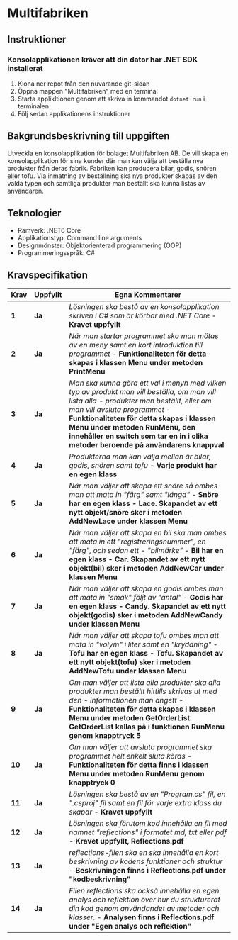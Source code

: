 # Multifabriken
## Instruktioner
### Konsolapplikationen kräver att din dator har .NET SDK installerat
1. Klona ner repot från den nuvarande git-sidan
2. Öppna mappen "Multifabriken" med en terminal
3. Starta applikltionen genom att skriva in kommandot `dotnet run` i terminalen
4. Följ sedan applikationens instruktioner

## Bakgrundsbeskrivning till uppgiften 
Utveckla en konsolapplikation för bolaget Multifabriken AB. De vill skapa en konsolapplikation för sina kunder där man kan välja att beställa nya produkter från deras fabrik. Fabriken kan producera bilar, godis, snören eller tofu. Via inmatning av beställning ska nya produkter skapas av den valda typen och samtliga produkter man beställt ska kunna listas av användaren.


## Teknologier
* Ramverk: .NET6 Core
* Applikationstyp: Command line arguments
* Designmönster: Objektorienterad programmering (OOP)
* Programmeringsspråk: C#


## Kravspecifikation
 |Krav|Uppfyllt|Egna Kommentarer|
 |---|---|---|
|**1**  |**Ja**| *Lösningen ska bestå av en konsolapplikation skriven i C# som är körbar med .NET Core* - **Kravet uppfyllt**|
|**2**  |**Ja**| *När man startar programmet ska man mötas av en meny samt en kort introduktion till programmet* - **Funktionaliteten för detta skapas i klassen Menu under metoden PrintMenu**|
|**3**  |**Ja**| *Man ska kunna göra ett val i menyn med vilken typ av produkt man vill beställa, om man vill lista alla  - produkter man beställt, eller om man vill avsluta programmet* - **Funktionaliteten för detta skapas i klassen Menu under metoden RunMenu, den innehåller en switch som tar en in i olika metoder beroende på användarens knappval**|
|**4**  |**Ja**| *Produkterna man kan välja mellan är bilar, godis, snören samt tofu* - **Varje produkt har en egen klass**|
|**5**  |**Ja**| *När man väljer att skapa ett snöre så ombes man att mata in "färg" samt "längd"* - **Snöre har en egen klass - Lace. Skapandet av ett nytt objekt/snöre sker i metoden AddNewLace under klassen Menu**|
|**6**  |**Ja**| *När man väljer att skapa en bil ska man ombes att mata in ett "registreringsnummer", en "färg", och sedan ett  - "bilmärke"* - **Bil har en egen klass - Car. Skapandet av ett nytt objekt(bil) sker i metoden AddNewCar under klassen Menu**|
|**7**  |**Ja**| *När man väljer att skapa en godis ombes man att mata in "smak" följt av "antal"* - **Godis har en egen klass - Candy. Skapandet av ett nytt objekt(godis) sker i metoden AddNewCandy under klassen Menu**|
|**8**  |**Ja**| *När man väljer att skapa tofu ombes man att mata in "volym" i liter samt en "kryddning"*  - **Tofu har en egen klass - Tofu. Skapandet av ett nytt objekt(tofu) sker i metoden AddNewTofu under klassen Menu**|
|**9**  |**Ja**| *Om man väljer att lista alla produkter ska alla produkter man beställt hittills skrivas ut med den  - informationen man angett* - **Funktionaliteten för detta skapas i klassen Menu under metoden GetOrderList. GetOrderList kallas på i funktionen RunMenu genom knapptryck 5**|
|**10** |**Ja**| *Om man väljer att avsluta programmet ska programmet helt enkelt sluta köras* - **Funktionaliteten för detta finns i klassen Menu under metoden RunMenu genom knapptryck 0**|
|**11** |**Ja**| *Lösningen ska bestå av en "Program.cs" fil, en ".csproj" fil samt en fil för varje extra klass du skapar* - **Kravet uppfyllt**|
|**12** |**Ja**| *Lösningen ska förutom kod innehålla en fil med namnet "reflections" i formatet md, txt eller pdf* - **Kravet uppfyllt, Reflections.pdf**|
|**13** |**Ja**| *reflections-filen ska en ska innehålla en kort beskrivning av kodens funktioner och struktur* - **Beskrivningen finns i Reflections.pdf under "kodbeskrivning"**|
|**14** |**Ja**| *Filen reflections ska också innehålla en egen analys och reflektion över hur du strukturerat din kod genom användandet av metoder och klasser.* - **Analysen finns i Reflections.pdf under "Egen analys och reflektion"**|